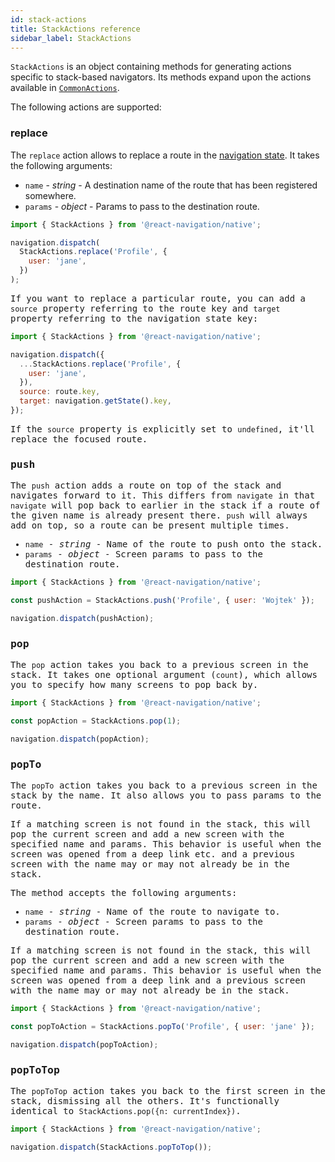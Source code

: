 ```yaml
---
id: stack-actions
title: StackActions reference
sidebar_label: StackActions
---
```


`StackActions` is an object containing methods for generating actions specific to stack-based navigators. Its methods expand upon the actions available in [`CommonActions`](navigation-actions.md).

The following actions are supported:

### replace

The `replace` action allows to replace a route in the [navigation state](navigation-state.md). It takes the following arguments:

- `name` - _string_ - A destination name of the route that has been registered somewhere.
- `params` - _object_ - Params to pass to the destination route.

<samp id="stack-actions" />

```js
import { StackActions } from '@react-navigation/native';

navigation.dispatch(
  StackActions.replace('Profile', {
    user: 'jane',
  })
);
```

If you want to replace a particular route, you can add a `source` property referring to the route key and `target` property referring to the navigation state key:

<samp id="stack-actions" />

```js
import { StackActions } from '@react-navigation/native';

navigation.dispatch({
  ...StackActions.replace('Profile', {
    user: 'jane',
  }),
  source: route.key,
  target: navigation.getState().key,
});
```

If the `source` property is explicitly set to `undefined`, it'll replace the focused route.

### push

The `push` action adds a route on top of the stack and navigates forward to it. This differs from `navigate` in that `navigate` will pop back to earlier in the stack if a route of the given name is already present there. `push` will always add on top, so a route can be present multiple times.

- `name` - _string_ - Name of the route to push onto the stack.
- `params` - _object_ - Screen params to pass to the destination route.

<samp id="stack-actions" />

```js
import { StackActions } from '@react-navigation/native';

const pushAction = StackActions.push('Profile', { user: 'Wojtek' });

navigation.dispatch(pushAction);
```

### pop

The `pop` action takes you back to a previous screen in the stack. It takes one optional argument (`count`), which allows you to specify how many screens to pop back by.

<samp id="stack-actions" />

```js
import { StackActions } from '@react-navigation/native';

const popAction = StackActions.pop(1);

navigation.dispatch(popAction);
```

### popTo

The `popTo` action takes you back to a previous screen in the stack by the name. It also allows you to pass params to the route.

If a matching screen is not found in the stack, this will pop the current screen and add a new screen with the specified name and params. This behavior is useful when the screen was opened from a deep link etc. and a previous screen with the name may or may not already be in the stack.

The method accepts the following arguments:

- `name` - _string_ - Name of the route to navigate to.
- `params` - _object_ - Screen params to pass to the destination route.

If a matching screen is not found in the stack, this will pop the current screen and add a new screen with the specified name and params. This behavior is useful when the screen was opened from a deep link and a previous screen with the name may or may not already be in the stack.

```js
import { StackActions } from '@react-navigation/native';

const popToAction = StackActions.popTo('Profile', { user: 'jane' });

navigation.dispatch(popToAction);
```

### popToTop

The `popToTop` action takes you back to the first screen in the stack, dismissing all the others. It's functionally identical to `StackActions.pop({n: currentIndex})`.

<samp id="stack-actions" />

```js
import { StackActions } from '@react-navigation/native';

navigation.dispatch(StackActions.popToTop());
```
